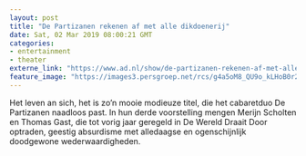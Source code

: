 ```yaml
---
layout: post
title: "De Partizanen rekenen af met alle dikdoenerij"
date: Sat, 02 Mar 2019 08:00:21 GMT
categories: 
- entertainment 
- theater 
externe_link: "https://www.ad.nl/show/de-partizanen-rekenen-af-met-alle-dikdoenerij~ac674dde/"
feature_image: "https://images3.persgroep.net/rcs/g4a5oM8_QU9o_kLHoB0r212wuuU/diocontent/142762280/_fitwidth/400/?appId=21791a8992982cd8da851550a453bd7f&quality=0.7"
---
```


Het leven an sich, het is zo’n mooie modieuze titel, die het cabaretduo De Partizanen naadloos past. In hun derde voorstelling mengen Merijn Scholten en Thomas Gast, die tot vorig jaar geregeld in De Wereld Draait Door optraden, geestig absurdisme met alledaagse en ogenschijnlijk doodgewone wederwaardigheden.
